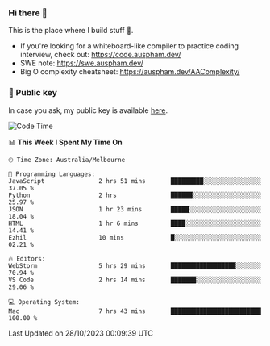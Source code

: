 ### Hi there 👋

This is the place where I build stuff 👀. 

- If you're looking for a whiteboard-like compiler to practice coding interview, check out: https://code.auspham.dev/
- SWE note: https://swe.auspham.dev/
- Big O complexity cheatsheet: https://auspham.dev/AAComplexity/

### 🔑 Public key

In case you ask, my public key is available [here](https://public.auspham.dev/).

<!--START_SECTION:waka-->
![Code Time](http://img.shields.io/badge/Code%20Time-1%2C113%20hrs%2047%20mins-blue)

📊 **This Week I Spent My Time On** 

```text
🕑︎ Time Zone: Australia/Melbourne

💬 Programming Languages: 
JavaScript               2 hrs 51 mins       █████████░░░░░░░░░░░░░░░░   37.05 % 
Python                   2 hrs               ██████░░░░░░░░░░░░░░░░░░░   25.97 % 
JSON                     1 hr 23 mins        █████░░░░░░░░░░░░░░░░░░░░   18.04 % 
HTML                     1 hr 6 mins         ████░░░░░░░░░░░░░░░░░░░░░   14.41 % 
Ezhil                    10 mins             █░░░░░░░░░░░░░░░░░░░░░░░░   02.21 % 

🔥 Editors: 
WebStorm                 5 hrs 29 mins       ██████████████████░░░░░░░   70.94 % 
VS Code                  2 hrs 14 mins       ███████░░░░░░░░░░░░░░░░░░   29.06 % 

💻 Operating System: 
Mac                      7 hrs 43 mins       █████████████████████████   100.00 % 
```


 Last Updated on 28/10/2023 00:09:39 UTC
<!--END_SECTION:waka-->

<!--
**rockmanvnx6/rockmanvnx6** is a ✨ _special_ ✨ repository because its `README.md` (this file) appears on your GitHub profile.

Here are some ideas to get you started:

- 🔭 I’m currently working on ...
- 🌱 I’m currently learning ...
- 👯 I’m looking to collaborate on ...
- 🤔 I’m looking for help with ...
- 💬 Ask me about ...
- 📫 How to reach me: ...
- 😄 Pronouns: ...
- ⚡ Fun fact: ...
-->
